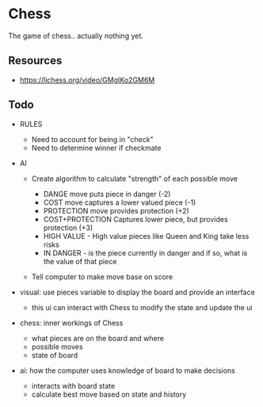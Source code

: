 # Chess

The game of chess.. actually nothing yet.

## Resources

- https://lichess.org/video/GMgIKo2GM6M

## Todo

- RULES
  - Need to account for being in "check"
  - Need to determine winner if checkmate

- AI
  - Create algorithm to calculate "strength" of each possible move

    - DANGE move puts piece in danger (-2)
    - COST move captures a lower valued piece (-1)
    - PROTECTION move provides protection (+2)
    - COST+PROTECTION Captures lower piece, but provides protection (+3)
    - HIGH VALUE - High value pieces like Queen and King take less risks
    - IN DANGER - is the piece currently in danger and if so, what is the value of that piece


  - Tell computer to make move base on score

- visual: use pieces variable to display the board and provide an interface
  - this ui can interact with Chess to modify the state and update the ui
- chess: inner workings of Chess
  - what pieces are on the board and where
  - possible moves
  - state of board
- ai: how the computer uses knowledge of board to make decisions
  - interacts with board state
  - calculate best move based on state and history
